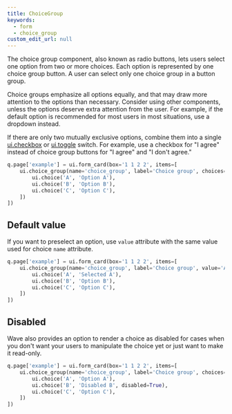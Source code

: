 ```yaml
---
title: ChoiceGroup
keywords:
  - form
  - choice_group
custom_edit_url: null
---
```



 The choice group component, also known as radio buttons, lets users select one option from two or more choices.
 Each option is represented by one choice group button. A user can select only one choice group in a button group.

 Choice groups emphasize all options equally, and that may draw more attention to the options than necessary.
 Consider using other components, unless the options deserve extra attention from the user.
 For example, if the default option is recommended for most users in most situations, use a dropdown instead.

 If there are only two mutually exclusive options, combine them into a single [ui.checkbox](/docs/api/ui#checkbox) or [ui.toggle](/docs/api/ui#toggle) switch.
 For example, use a checkbox for "I agree" instead of choice group buttons for "I agree" and "I don't agree."

```py
q.page['example'] = ui.form_card(box='1 1 2 2', items=[
    ui.choice_group(name='choice_group', label='Choice group', choices=[
        ui.choice('A', 'Option A'),
        ui.choice('B', 'Option B'),
        ui.choice('C', 'Option C'),
    ])
])
```

## Default value

If you want to preselect an option, use `value` attribute with the same value used for choice `name` attribute.

```py
q.page['example'] = ui.form_card(box='1 1 2 2', items=[
    ui.choice_group(name='choice_group', label='Choice group', value='A', choices=[
        ui.choice('A', 'Selected A'),
        ui.choice('B', 'Option B'),
        ui.choice('C', 'Option C'),
    ])
])
```

## Disabled

Wave also provides an option to render a choice as disabled for cases when you don't want your users
to manipulate the choice yet or just want to make it read-only.

```py
q.page['example'] = ui.form_card(box='1 1 2 2', items=[
    ui.choice_group(name='choice_group', label='Choice group', choices=[
        ui.choice('A', 'Option A'),
        ui.choice('B', 'Disabled B', disabled=True),
        ui.choice('C', 'Option C'),
    ])
])
```
